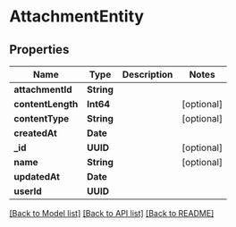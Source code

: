 # AttachmentEntity

## Properties
Name | Type | Description | Notes
------------ | ------------- | ------------- | -------------
**attachmentId** | **String** |  | 
**contentLength** | **Int64** |  | [optional] 
**contentType** | **String** |  | [optional] 
**createdAt** | **Date** |  | 
**_id** | **UUID** |  | [optional] 
**name** | **String** |  | [optional] 
**updatedAt** | **Date** |  | 
**userId** | **UUID** |  | 

[[Back to Model list]](../README#documentation-for-models) [[Back to API list]](../README#documentation-for-api-endpoints) [[Back to README]](../README)


